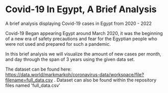 # Covid-19 In Egypt, A Brief Analysis
A brief analysis displaying Covid-19 cases in Egypt from 2020 - 2022

Covid-19 Began appearing Egypt around March 2020, it was the beginning of a new era of safety precautions and fear for the Egyptian people who were not used and prepared for such a pandemic.

In this brief analysis we will visualize the amount of new cases per month, and day through the span of 3 years using the given data set.

The dataset can be found here: https://data.world/markmarkoh/coronavirus-data/workspace/file?filename=full_data.csv .
Dataset can also be found within the repository files named 'full_data.csv'

